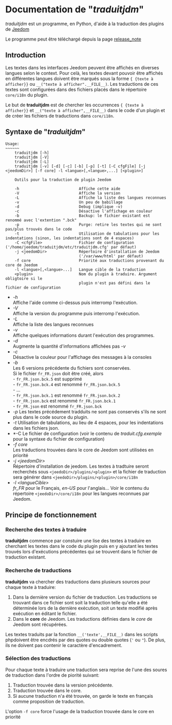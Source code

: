 # Documentation de "*traduitjdm*"

*traduitjdm* est un programme, en Python, d'aide à la traduction des plugins de [Jeedom](http://jeedom.com)

Le programme peut être téléchargé depuis la page [release_note](release_notes.html)

## Introduction
Les textes dans les interfaces Jeedom peuvent être affichés en diverses langues selon le context. Pour celà, les textes devant pouvoir être affichés en différentes langues doivent être marqués sous la forme `{ {texte à afficher}}` ou `__("texte à afficher".__FILE__)`. Les traductions de ces textes sont configurées dans des fichiers placés dans le répertoire `core/i18n` du plugin.

Le but de **traduitjdm** est de chercher les occurrences `{ {texte à afficher}}` et `__("texte à afficher",__FILE__)` dans le code d'un plugin et de créer les fichiers de traductions dans `core/i18n`.

## Syntaxe de "*traduitjdm*"
```
Usage:
~~~~~~
    traduitjdm [-h] 
    traduitjdm [-V]
    traduitjdm [-L]
    traduitjdm [-v] [-d] [-c] [-b] [-p] [-t] [-C cfgFile] [-j <jeedomDir>] [-f core] -l <langue>[,<langue>,...] [<plugin>]

    Outils pour la traduction de plugin Jeedom

    -h                          Affiche cette aide
    -V                          Affiche la version
    -L                          Affiche la liste des langues reconnues
    -v                          Un peu de babillage
    -d                          Debug (implique -v)
    -c                          Désactive l'affichage en couleur
    -b                          Backup: le fichier existant est renommé avec l'extention ".bck"
    -p                          Purge: retire les textes qui ne sont pas/plus trouvés dans le code
    -t                          Utilisation de tabulations pour les indentations (sinon, les indentations sont de 4 espaces)
    -C <cfgFile>                Fichier de configuration ('/home/jeedom/traduitjdm/etc/traduitjdm.cfg' par défaut)
    -j <jeedomDir>              Répertoire d'installation de Jeedom
                                ('/var/www/html' par défaut)
    -f core                     Priorité aux traductions provenant du core de Jeedom
    -l <langue>[,<langue>...]   Langue cible de la traduction
    <plugin>                    Nom du plugin à traduire. Argument obligtoire si le
                                plugin n'est pas défini dans le fichier de configuration
```

- *-h*  
    Affiche l'aide comme ci-dessus puis interromp l'exécution.
- *-V*  
    Affiche la version du programme puis interromp l'exécution.
 - *-L*  
    Affiche la liste des langues reconnues
- *-v*  
    Affiche quelques informations durant l'exécution des programmes.
- *-d*    
    Augmente la quantité d'informations affichées pas *-v*
- *-c*    
    Désactive la couleur pour l'affichage des messages à la consoles
- *-b*  
    Les 6 versions précédente du fichiers sont conservées.    
    Si le fichier `fr_FR.json` doit être créé, alors    
        - `fr_FR.json.bck.5` est supprimé   
        - `fr_FR.json.bck.4` est renommé `fr_FR.json.bck.5`   
        - ...   
        - `fr_FR.json.bck.1` est renommé `fr_FR.json.bck.2`   
        - `fr_FR.json.bck` est renommé `fr_FR.json.bck.1`   
        - `fr_FR.json` est renommé `fr_FR.json.bck`   
- *-p*
    Les textes précédement tradduits ne sont pas conservés s'ils ne sont plus dans le code source du plugin.
- *-t*
    Utilisation de tabulations, au lieu de 4 espaces, pour les indentations dans les fichiers json.
- *-C <cfgFile>
    Le fichier de configuration (voir le contenu de *traduit.cfg.exemple* pour la syntaxe du fichier de configuration)
- *-f core*  
    Les traductions trouvées dans le core de Jeedom sont utilisées en priorité
- *-j \<jeedomDir>*    
    Répertoire d'installation de jeedom. Les textes à tradtuire seront recherchés sous `<jeedoDir>/plugins/<plugin>` et la fichier de traduction sera générer dans `<jeedoDir>/plugins/<plugin>/core/i18n`    
- *-l \<langueCible>*    
    *fr_FR* pour le Français, *en-US* pour l'anglais... Voir le contenu du répertoire `<jeedoDir>/core/i18n` pour les langues reconnues par Jeedom.

## Principe de fonctionnement
### Recherche des textes à traduire
**traduitjdm** commence par constuire une lise des textes à traduire en cherchant les textes dans le code du plugin puis en y ajoutant les textes trouvés lors d'exécutions précédentes qui se trouvent dans le fichier de traduction existant.

### Recherche de traductions
**traduitjdm** va chercher des traductions dans plusieurs sources pour chaque texte à traduire:
1. Dans la dernière version du fichier de traduction.
    Les traductions se trouvant dans ce fichier sont soit la traduction telle qu'elle a été déterminée lors de la dernière exécution, soit un texte modifié après exécution en éditant le fichier.
2. Dans le **core** de Jeedom.
    Les traductions définies dans le *core* de Jeedom sont récupérées.

Les textes traduits par la fonction `__('texte',__FILE__)` dans les scripts phpdoivent être encdrés par des quotes ou double quotes (`'` ou `"`). De plus, ils ne doivent pas contenir le caractère d'encadrement. 

### Sélection des traductions
Pour chaque texte à traduire une traduction sera reprise de l'une des soures de traduction dans l'ordre de piorité suivant:

1. Traduction trouvée dans la version précédente.
1. Traduction trouvée dans le core.
1. Si aucune traduction n'a été trouvée, on garde le texte en français comme proposition de traduction.

L'option `-f core` force l'usage de la traduction trouvée dans le core en priorité 
